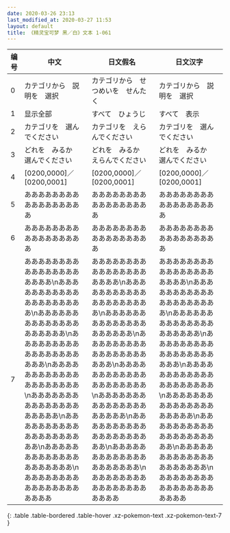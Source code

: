 ```yaml
---
date: 2020-03-26 23:13
last_modified_at: 2020-03-27 11:53
layout: default
title: 《精灵宝可梦 黑／白》文本 1-061
---
```

| 编号 | 中文 | 日文假名 | 日文汉字 |
| ---- | ---- | ---- | --- |
| 0 | カテゴリから　説明を　選択 | カテゴリから　せつめいを　せんたく | カテゴリから　説明を　選択 |
| 1 | 显示全部 | すべて　ひょうじ | すべて　表示 |
| 2 | カテゴリを　選んでください | カテゴリを　えらんでください | カテゴリを　選んでください |
| 3 | どれを　みるか　選んでください | どれを　みるか　えらんでください | どれを　みるか　選んでください |
| 4 | [0200,0000]／[0200,0001] | [0200,0000]／[0200,0001] | [0200,0000]／[0200,0001] |
| 5 | あああああああああああああああああ | あああああああああああああああああ | あああああああああああああああああ |
| 6 | あああああああああああああああああ | あああああああああああああああああ | あああああああああああああああああ |
| 7 | ああああああああああああああああああああ\nああああああああああああああああああああ\nああああああああああああああああああああ\nああああああああああああああああああああ\nああああああああああああああああああああ\nああああああああああああああああああああ\nああああああああああああああああああああ\nああああああああああああああああああああ\nああああああああああああああああああああ | ああああああああああああああああああああ\nああああああああああああああああああああ\nああああああああああああああああああああ\nああああああああああああああああああああ\nああああああああああああああああああああ\nああああああああああああああああああああ\nああああああああああああああああああああ\nああああああああああああああああああああ\nああああああああああああああああああああ | ああああああああああああああああああああ\nああああああああああああああああああああ\nああああああああああああああああああああ\nああああああああああああああああああああ\nああああああああああああああああああああ\nああああああああああああああああああああ\nああああああああああああああああああああ\nああああああああああああああああああああ\nああああああああああああああああああああ |
{: .table .table-bordered .table-hover .xz-pokemon-text .xz-pokemon-text-7 }